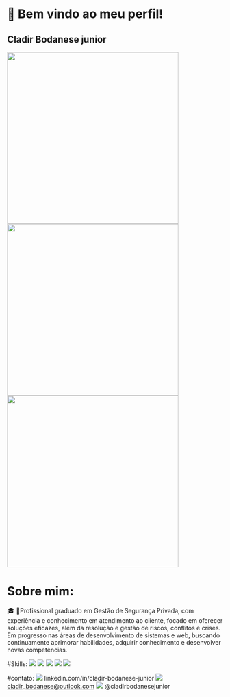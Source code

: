 # 👋 Bem vindo ao meu perfil!
## Cladir Bodanese junior

<img src= "https://camo.githubusercontent.com/6b282daff2456ae98223bcf5aca826431d66004a5b57cad580393777c993371b/68747470733a2f2f6769746875622d726561646d652d73746174732e76657263656c2e6170702f6170693f757365726e616d653d436c6164697242267468656d653d616c676f6c69612673686f775f69636f6e733d7472756526686964655f626f726465723d66616c736526636f756e745f707269766174653d74727565" width= "400"  />
<img src= "https://camo.githubusercontent.com/7688e66565df07ee789b64af5716eb37f26aee9438c1698b34a7b7768f790128/68747470733a2f2f6769746875622d726561646d652d73747265616b2d73746174732e6865726f6b756170702e636f6d2f3f757365723d436c6164697242267468656d653d616c676f6c696126686964655f626f726465723d66616c7365" width= "400"  />
<img src= "https://camo.githubusercontent.com/d15ca934bb82bef8b259cf43012ae3365216eee15e9cc0900ca0b1da645b79ee/68747470733a2f2f6769746875622d726561646d652d73746174732e76657263656c2e6170702f6170692f746f702d6c616e67732f3f757365726e616d653d436c6164697242267468656d653d616c676f6c69612673686f775f69636f6e733d7472756526686964655f626f726465723d66616c7365266c61796f75743d636f6d70616374" width= "400" />

# Sobre mim:
🎓 💼Profissional graduado em Gestão de Segurança Privada, com experiência e conhecimento em atendimento ao cliente, focado em oferecer soluções eficazes, além da resolução e gestão de riscos, conflitos e crises. Em progresso nas áreas de desenvolvimento de sistemas e web, buscando continuamente aprimorar habilidades, adquirir conhecimento e desenvolver novas competências.

 	
#Skills: 
<img src="https://img.shields.io/badge/JavaScript-F7DF1E?style=for-the-badge&logo=javascript&logoColor=black" /> <img src="https://img.shields.io/badge/HTML-239120?style=for-the-badge&logo=html5&logoColor=white" /> <img src="https://img.shields.io/badge/CSS-239120?&style=for-the-badge&logo=css3&logoColor=white" />  <img src="https://img.shields.io/badge/Java-ED8B00?style=for-the-badge&logo=openjdk&logoColor=white" /> <img src="https://img.shields.io/badge/Spring-6DB33F?style=for-the-badge&logo=spring&logoColor=white" /> 

#contato:
<img src="https://img.shields.io/badge/LinkedIn-0077B5?style=for-the-badge&logo=linkedin&logoColor=white" /> linkedin.com/in/cladir-bodanese-junior <img src="https://img.shields.io/badge/Microsoft_Outlook-0078D4?style=for-the-badge&logo=microsoft-outlook&logoColor=white" /> cladir_bodanese@outlook.com <img src="https://img.shields.io/badge/Instagram-E4405F?style=for-the-badge&logo=instagram&logoColor=white" /> @cladirbodanesejunior 
